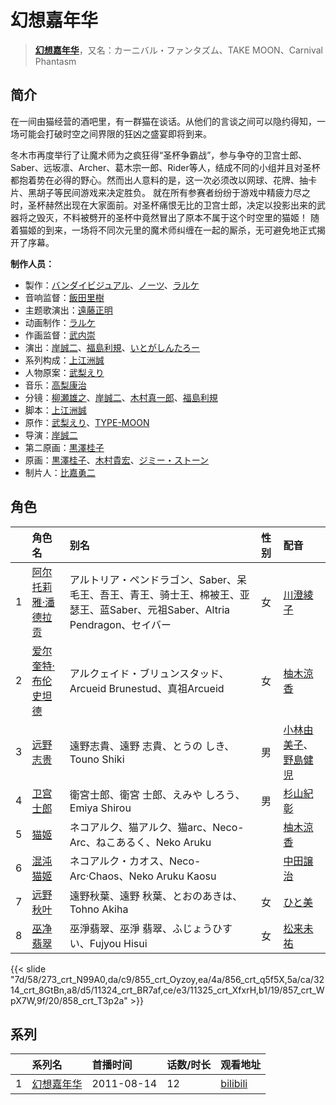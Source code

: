 # 幻想嘉年华


> <u>**[幻想嘉年华](https://bgm.tv/subject/18882)**</u>，又名：カーニバル・ファンタズム、TAKE MOON、Carnival Phantasm

## 简介

在一间由猫经营的酒吧里，有一群猫在谈话。从他们的言谈之间可以隐约得知，一场可能会打破时空之间界限的狂凶之盛宴即将到来。

冬木市再度举行了让魔术师为之疯狂得“圣杯争霸战”，参与争夺的卫宫士郎、Saber、远坂凛、Archer、葛木宗一郎、Rider等人，结成不同的小组并且对圣杯都抱着势在必得的野心。然而出人意料的是，这一次必须改以网球、花牌、抽卡片、黑胡子等民间游戏来决定胜负。
就在所有参赛者纷纷于游戏中精疲力尽之时，圣杯赫然出现在大家面前。对圣杯痛恨无比的卫宫士郎，决定以投影出来的武器将之毁灭，不料被劈开的圣杯中竟然冒出了原本不属于这个时空里的猫姬！
随着猫姬的到来，一场将不同次元里的魔术师纠缠在一起的厮杀，无可避免地正式揭开了序幕。

**制作人员：**
- 製作：[バンダイビジュアル](https://bgm.tv/person/56)、[ノーツ](https://bgm.tv/person/3348)、[ラルケ](https://bgm.tv/person/8203)
- 音响监督：[飯田里樹](https://bgm.tv/person/2642)
- 主题歌演出：[遠藤正明](https://bgm.tv/person/6722)
- 动画制作：[ラルケ](https://bgm.tv/person/8203)
- 作画监督：[武内崇](https://bgm.tv/person/1467)
- 演出：[岸誠二](https://bgm.tv/person/1656)、[福島利規](https://bgm.tv/person/2512)、[いとがしんたろー](https://bgm.tv/person/2612)
- 系列构成：[上江洲誠](https://bgm.tv/person/1599)
- 人物原案：[武梨えり](https://bgm.tv/person/3558)
- 音乐：[高梨康治](https://bgm.tv/person/1120)
- 分镜：[柳瀬雄之](https://bgm.tv/person/2435)、[岸誠二](https://bgm.tv/person/1656)、[木村真一郎](https://bgm.tv/person/18)、[福島利規](https://bgm.tv/person/2512)
- 脚本：[上江洲誠](https://bgm.tv/person/1599)
- 原作：[武梨えり](https://bgm.tv/person/3558)、[TYPE-MOON](https://bgm.tv/person/1465)
- 导演：[岸誠二](https://bgm.tv/person/1656)
- 第二原画：[黒澤桂子](https://bgm.tv/person/14840)
- 原画：[黒澤桂子](https://bgm.tv/person/14840)、[木村貴宏](https://bgm.tv/person/419)、[ジミー・ストーン](https://bgm.tv/person/14397)
- 制片人：[比嘉勇二](https://bgm.tv/person/18912)

## 角色

|     |   角色名   |   别名  | 性别 |  配音  |
|:--- |:------  |:----      |:---  |:--   |
| 1 | [阿尔托莉雅·潘德拉贡](https://bgm.tv/character/273) | アルトリア・ペンドラゴン、Saber、呆毛王、吾王、青王、骑士王、棉被王、亚瑟王、蓝Saber、元祖Saber、Altria Pendragon、セイバー | 女 | [川澄綾子](https://bgm.tv/person/740) |
| 2 | [爱尔奎特·布伦史坦德](https://bgm.tv/character/855) | アルクェイド・ブリュンスタッド、Arcueid Brunestud、真祖Arcueid | 女 | [柚木涼香](https://bgm.tv/person/4007) |
| 3 | [远野志贵](https://bgm.tv/character/856) | 遠野志貴、遠野 志貴、とうの しき、Touno Shiki | 男 | [小林由美子](https://bgm.tv/person/3849)、[野島健児](https://bgm.tv/person/3850) |
| 4 | [卫宫士郎](https://bgm.tv/character/3214) | 衛宮士郎、衛宮 士郎、えみや しろう、Emiya Shirou | 男 | [杉山紀彰](https://bgm.tv/person/4578) |
| 5 | [猫姬](https://bgm.tv/character/11324) | ネコアルク、猫アルク、猫arc、Neco-Arc、ねこあるく、Neko Aruku |  | [柚木涼香](https://bgm.tv/person/4007) |
| 6 | [混沌猫姬](https://bgm.tv/character/11325) | ネコアルク・カオス、Neco-Arc·Chaos、Neko Aruku Kaosu |  | [中田譲治](https://bgm.tv/person/3971) |
| 7 | [远野秋叶](https://bgm.tv/character/857) | 遠野秋葉、遠野 秋葉、とおのあきは、Tohno Akiha | 女 | [ひと美](https://bgm.tv/person/4675) |
| 8 | [巫净翡翠](https://bgm.tv/character/858) | 巫淨翡翠、巫淨 翡翠、ふじょうひすい、Fujyou Hisui | 女 | [松来未祐](https://bgm.tv/person/4353) |

{{< slide "7d/58/273_crt_N99A0,da/c9/855_crt_Oyzoy,ea/4a/856_crt_q5f5X,5a/ca/3214_crt_8GtBn,a8/d5/11324_crt_BR7af,ce/e3/11325_crt_XfxrH,b1/19/857_crt_WpX7W,9f/20/858_crt_T3p2a" >}}

## 系列

|     |   系列名   |   首播时间  | 话数/时长  | 观看地址 |
|:---  |:------    |:----      |:---       |:---  |
| 1 |[幻想嘉年华](https://bgm.tv/subject/18882)| 2011-08-14 | 12 | [bilibili](https://www.bilibili.com/bangumi/play/ep32336)  |



